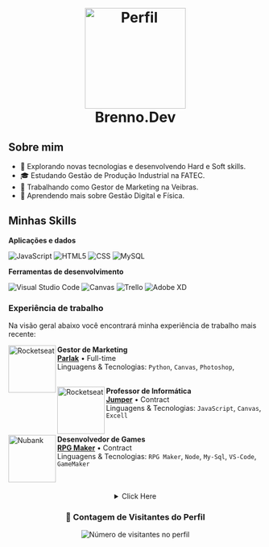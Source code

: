<h1 align="center">
  <br>
  <a href="https://youtu.be/dQw4w9WgXcQ"><img src="https://avatars.githubusercontent.com/u/164305717?v=4" alt="Perfil" width="200"></a>
  <br>
  Brenno.Dev
  <br>
</h1>

## Sobre mim

- 🤔 Explorando novas tecnologias e desenvolvendo Hard e Soft skills.
- 🎓 Estudando Gestão de Produção Industrial na FATEC.
- 💼 Trabalhando como Gestor de Marketing na Veibras.
- 🌱 Aprendendo mais sobre Gestão Digital e Física.

## Minhas Skills

**Aplicações e dados**

![JavaScript](https://img.shields.io/badge/-JavaScript-333333?style=flat&logo=javascript)
![HTML5](https://img.shields.io/badge/-HTML5-333333?style=flat&logo=HTML5)
![CSS](https://img.shields.io/badge/-CSS-333333?style=flat&logo=CSS3&logoColor=1572B6)
![MySQL](https://img.shields.io/badge/-MySQL-333333?style=flat&logo=mysql)


**Ferramentas de desenvolvimento**

![Visual Studio Code](https://img.shields.io/badge/-Visual%20Studio%20Code-333333?style=flat&logo=visual-studio-code&logoColor=007ACC)
![Canvas](https://img.shields.io/badge/-Canvas-333333?style=flat&logo=canvas&logoColor=007ACC)
![Trello](https://img.shields.io/badge/-Trello-333333?style=flat&logo=trello&logoColor=007ACC)
![Adobe XD](https://img.shields.io/badge/-Adobe%20XD-333333?style=flat&logo=adobe-xd&logoColor=007ACC)

### Experiência de trabalho

Na visão geral abaixo você encontrará minha experiência de trabalho mais recente:

[<img align="left" height="94px" width="94px" alt="Rocketseat" src="https://i.ibb.co/mzdnS6F/253911375-193127646339193-363057058832418660-n.jpg"/>](https://rocketseat.com.br/)

**Gestor de Marketing** \
[**Parlak**](http://www.agenciaparlak.com.br/) • Full-time \
Linguagens & Tecnologias: `Python`, `Canvas`, `Photoshop`,\
<br/>

[<img align="left" height="94px" width="94px" alt="Rocketseat" src="https://encrypted-tbn0.gstatic.com/images?q=tbn:ANd9GcTVxvNoTPgXxg4O1b_ePCeHAKwKHTDbII3q9fgnwiGnYD4N9TVd8JGy-IRoGOxPBWopUX4&usqp=CAU"/>](https://rocketseat.com.br/)

**Professor de Informática** \
[**Jumper**](https://jumpercursos.com.br/unidade/sao-jose-dos-campos-sp/) • Contract \
Linguagens & Tecnologias: `JavaScript`, `Canvas`, `Excell`\
<br/>

[<img align="left" height="94px" width="94px" alt="Nubank" src="https://static.vecteezy.com/system/resources/previews/020/031/576/original/rpg-abstract-technology-circle-setting-logo-design-on-black-background-rpg-creative-initials-letter-logo-concept-vector.jpg"/>](www.rpgmakerweb.com/)

**Desenvolvedor de Games** \
[**RPG Maker**](https://www.rpgmakerweb.com/) • Contract \
Linguagens & Tecnologias: `RPG Maker`, `Node`, `My-Sql`, `VS-Code`, `GameMaker` \
<br/>
<br/>

 <details style='text-align: center;' align='center'>
  <summary> Click Here </summary>
  <p style="text-align: center;"align="center">============================================================</p>

<a href="https://youtu.be/LIlZCmETvsY" target="blank"><img align="center" alt="GIF" src="https://i.pinimg.com/originals/b2/b0/2f/b2b02f3b94075334edb07f8e6f8c0d11.gif" /></a>

## Onde me encontrar

[![Linkedin](https://img.shields.io/badge/-username-blue?style=flat-square&logo=Linkedin&logoColor=white&link=LINK-DO-SEU-LINKEDIN)](LINK-DO-SEU-LINKEDIN)
[![Gmail Badge](https://img.shields.io/badge/-seuemail@email.com-006bed?style=flat-square&logo=Gmail&logoColor=white&link=mailto:SEU-EMAIL)](mailto:SEU-EMAIL)
[![GitHub](https://img.shields.io/github/followers/iuricode?label=follow&style=social)](LINK-DO-SEU-GITHUB)

##

  <p style="text-align: center;"align="center">============================================================</p>
</details>


<div align="center">
  <h3><b>📍 Contagem de Visitantes do Perfil</b></h3>
</div>

<p align="center">
  <img
    src="https://profile-counter.glitch.me/Carrascob12/count.svg"
    alt="Número de visitantes no perfil"
  />
</p>

